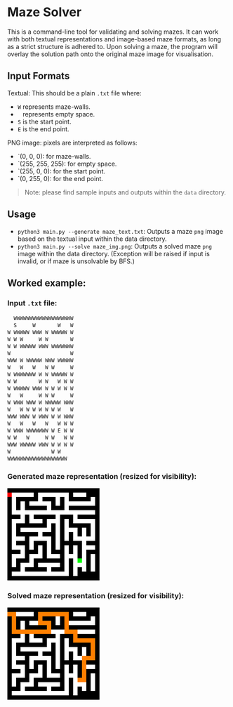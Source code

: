 # Maze Solver
This is a command-line tool for validating and solving mazes. It can work with both textual representations and image-based maze formats, as long as a strict structure is adhered to. Upon solving a maze, the program will overlay the solution path onto the original maze image for visualisation.

## Input Formats

Textual: This should be a plain `.txt` file where:
- `W` represents maze-walls.
- ` ` represents empty space.
- `S` is the start point.
- `E` is the end point.

PNG image: pixels are interpreted as follows:
- `(0, 0, 0): for maze-walls.
- `(255, 255, 255): for empty space.
- `(255, 0, 0): for the start point.
- `(0, 255, 0): for the end point.

> Note: please find sample inputs and outputs within the `data` directory.

## Usage

- `python3 main.py --generate maze_text.txt`: Outputs a maze `png` image based on the textual input within the data directory.
- `python3 main.py --solve maze_img.png`: Outputs a solved maze `png` image within the data directory. (Exception will be raised if input is invalid, or if maze is unsolvable by BFS.)

## Worked example:

### Input `.txt` file:
```
  WWWWWWWWWWWWWWWWWWW
  S     W       W   W
W WWWWW WWW W WWWWW W
W W W     W W       W
W W WWWWW WWW WWWWWWW
W                   W
WWW W WWWWW WWW WWWWW
W   W   W   W W     W
W WWWWWWW W W WWWWW W
W W       W W   W W W
W WWWWW WWW W W W W W
W   W     W W W     W
W WWW WWW W WWWWW WWW
W   W W W W W W W   W
WWW WWW W WWW W W WWW
W   W   W   W   W W W
W WWW WWWWWWW W E W W
W W   W     W W   W W
WWW WWWWW WWW W W W W
W             W W   
WWWWWWWWWWWWWWWWWWW 
```

### Generated maze representation (resized for visibility):
<img src="data/docs/maze.png"/>


### Solved maze representation (resized for visibility):
<img src="data/docs/solved_maze.png"/>
